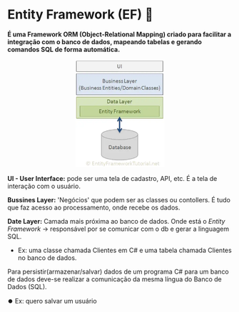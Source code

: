 # Entity Framework (EF) 🔮

**É uma Framework ORM (Object-Relational Mapping) criado para facilitar a integração com o banco de dados, mapeando tabelas e gerando comandos SQL de forma automática.**

<p align="center"><img src="images/entityframework.png" width="200"></p>

**UI - User Interface:** pode ser uma tela de cadastro, API, etc. É a tela de interação com o usuário.

**Bussines Layer:** 'Negócios' que podem ser as classes ou contollers. É tudo que faz acesso ao processamento, onde recebe os dados.

**Date Layer:** Camada mais próxima ao banco de dados. Onde está o _Entity Framework_ → responsável por se comunicar com o db e gerar a linguagem SQL.

- Ex: uma classe chamada Clientes em C# e uma tabela chamada Clientes no banco de dados.

Para persistir(armazenar/salvar) dados de um programa C# para um banco de dados deve-se realizar a comunicação da mesma língua do Banco de Dados (SQL).

⏺️ Ex: quero salvar um usuário
